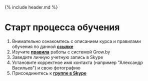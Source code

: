 {% include header.md %}

Старт процесса обучения
====================

1. Внимательно ознакомтесь с описанием курса и правилами обучения по данной **[ссылке]({{site.baseurl}})**
2. Изучите **[правила]({{site.materialsurl}}general/grow_intro)** работы с системой Grow.by
3. Заведите личную учетную запись в Skype
4. Установите корректное имя контакта (например "Александр Васильев") и свою фотографию
5. Присоединитесь к **[группе в Skype](https://join.skype.com/oUPhgVkYZyHX)**